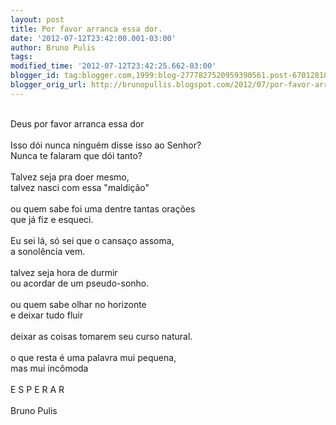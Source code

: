 ```yaml
---
layout: post
title: Por favor arranca essa dor.
date: '2012-07-12T23:42:00.001-03:00'
author: Bruno Pulis
tags: 
modified_time: '2012-07-12T23:42:25.662-03:00'
blogger_id: tag:blogger.com,1999:blog-2777827520959390561.post-6701281807538268431
blogger_orig_url: http://brunopullis.blogspot.com/2012/07/por-favor-arranca-essa-dor.html
---
```


<br />Deus por favor arranca essa dor<br /><br />Isso dói nunca ninguém disse isso ao Senhor?<br />Nunca te falaram que dói tanto?<br /><br />Talvez seja pra doer mesmo,<br />talvez nasci com essa "maldição"<br /><br />ou quem sabe foi uma dentre tantas orações<br />que já fiz e esqueci.<br /><br />Eu sei lá, só sei que o cansaço assoma,<br />a sonolência vem.<br /><br />talvez seja hora de durmir<br />ou acordar de um pseudo-sonho.<br /><br />ou quem sabe olhar no horizonte<br />e deixar tudo fluir<br /><br />deixar as coisas tomarem seu curso natural.<br /><br />o que resta é uma palavra mui pequena,<br />mas mui incômoda<br /><br />E S P E R A R<br /><br />Bruno Pulis<br />